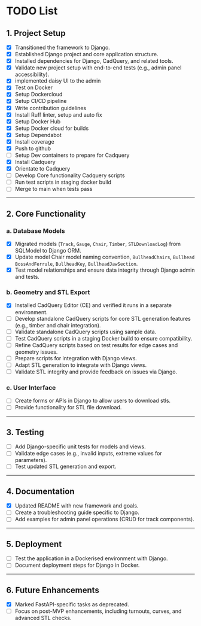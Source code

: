 # TODO List

## 1. Project Setup
- [x] Transitioned the framework to Django.  
- [x] Established Django project and core application structure.  
- [x] Installed dependencies for Django, CadQuery, and related tools.  
- [x] Validate new project setup with end-to-end tests (e.g., admin panel accessibility). 
- [x] implemented daisy UI to the admin
- [x] Test on Docker
- [x] Setup Dockercloud
- [x] Setup CI/CD pipeline
- [x] Write contribution guidelines
- [x] Install Ruff linter, setup and auto fix
- [x] Setup Docker Hub
- [x] Setup Docker cloud for builds
- [x] Setup Dependabot
- [x] Install coverage
- [x] Push to github
- [ ] Setup Dev containers to prepare for Cadquery
- [x] Install Cadquery
- [x] Orientate to Cadquery
- [ ] Develop Core functionality Cadquery scripts
- [ ] Run test scripts in staging docker build
- [ ] Merge to main when tests pass

---

## 2. Core Functionality

### a. Database Models
- [x] Migrated models (`Track`, `Gauge`, `Chair`, `Timber`, `STLDownloadLog`) from SQLModel to Django ORM. 
- [x] Update model Chair model naming convention, `BullheadChairs`, `Bullhead BossAndFerrule`, `BullheadKey`, `BullheadJawSection`.
- [x] Test model relationships and ensure data integrity through Django admin and tests.  

### b. Geometry and STL Export
 - [x] Installed CadQuery Editor (CE) and verified it runs in a separate environment.
 - [ ] Develop standalone CadQuery scripts for core STL generation features (e.g., timber and chair integration).
 - [ ] Validate standalone CadQuery scripts using sample data.
 - [ ] Test CadQuery scripts in a staging Docker build to ensure compatibility.
 - [ ] Refine CadQuery scripts based on test results for edge cases and geometry issues.
 - [ ] Prepare scripts for integration with Django views.
 - [ ] Adapt STL generation to integrate with Django views.
 - [ ] Validate STL integrity and provide feedback on issues via Django. 

### c. User Interface
- [ ] Create forms or APIs in Django to allow users to download stls.  
- [ ] Provide functionality for STL file download.  

---

## 3. Testing
- [ ] Add Django-specific unit tests for models and views.  
- [ ] Validate edge cases (e.g., invalid inputs, extreme values for parameters).  
- [ ] Test updated STL generation and export.  

---

## 4. Documentation
- [x] Updated README with new framework and goals.  
- [ ] Create a troubleshooting guide specific to Django.  
- [ ] Add examples for admin panel operations (CRUD for track components).  

---

## 5. Deployment
- [ ] Test the application in a Dockerised environment with Django.  
- [ ] Document deployment steps for Django in Docker.  

---

## 6. Future Enhancements
- [x] Marked FastAPI-specific tasks as deprecated.  
- [ ] Focus on post-MVP enhancements, including turnouts, curves, and advanced STL checks.  
